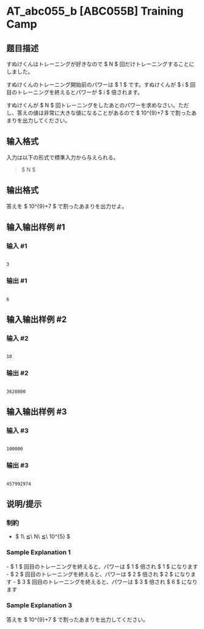 # AT_abc055_b [ABC055B] Training Camp

## 题目描述

[problemUrl]: https://atcoder.jp/contests/abc055/tasks/abc055_b

すぬけくんはトレーニングが好きなので $ N $ 回だけトレーニングすることにしました。

すぬけくんのトレーニング開始前のパワーは $ 1 $ です。すぬけくんが $ i $ 回目のトレーニングを終えるとパワーが $ i $ 倍されます。

すぬけくんが $ N $ 回トレーニングをしたあとのパワーを求めなさい。ただし、答えの値は非常に大きな値になることがあるので $ 10^{9}+7 $ で割ったあまりを出力してください。

## 输入格式

入力は以下の形式で標準入力から与えられる。

> $ N $

## 输出格式

答えを $ 10^{9}+7 $ で割ったあまりを出力せよ。

## 输入输出样例 #1

### 输入 #1

```
3
```

### 输出 #1

```
6
```

## 输入输出样例 #2

### 输入 #2

```
10
```

### 输出 #2

```
3628800
```

## 输入输出样例 #3

### 输入 #3

```
100000
```

### 输出 #3

```
457992974
```

## 说明/提示

### 制約

- $ 1\ ≦\ N\ ≦\ 10^{5} $

### Sample Explanation 1

\- $ 1 $ 回目のトレーニングを終えると、パワーは $ 1 $ 倍され $ 1 $ になります - $ 2 $ 回目のトレーニングを終えると、パワーは $ 2 $ 倍され $ 2 $ になります - $ 3 $ 回目のトレーニングを終えると、パワーは $ 3 $ 倍され $ 6 $ になります

### Sample Explanation 3

答えを $ 10^{9}+7 $ で割ったあまりを出力してください。